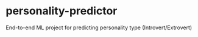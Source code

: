 # personality-predictor
End-to-end ML project for predicting personality type (Introvert/Extrovert)
